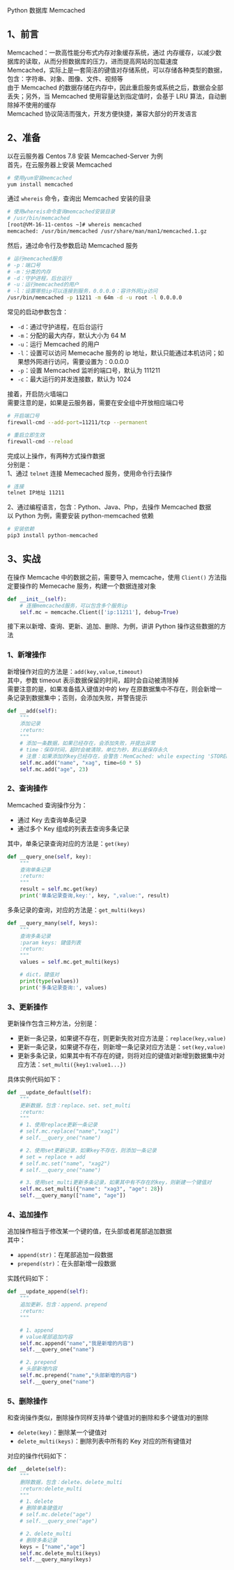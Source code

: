 Python 数据库 Memcached
<a name="WIIMv"></a>
## 1、前言
Memcached：一款高性能分布式内存对象缓存系统，通过 内存缓存，以减少数据库的读取，从而分担数据库的压力，进而提高网站的加载速度<br />Memcached，实际上是一套简洁的键值对存储系统，可以存储各种类型的数据，包含：字符串、对象、图像、文件、视频等<br />由于 Memcached 的数据存储在内存中，因此重启服务或系统之后，数据会全部丢失；另外，当 Memcached 使用容量达到指定值时，会基于 LRU 算法，自动删除掉不使用的缓存<br />Memcached 协议简洁而强大，开发方便快捷，兼容大部分的开发语言
<a name="M1jkB"></a>
## 2、准备
以在云服务器 Centos 7.8 安装 Memcached-Server 为例<br />首先，在云服务器上安装 Memcached
```bash
# 使用yum安装memcached
yum install memcached
```
通过 `whereis` 命令，查询出 Memcached 安装的目录
```bash
# 使用whereis命令查询memcached安装目录
# /usr/bin/memcached
[root@VM-16-11-centos ~]# whereis memcached
memcached: /usr/bin/memcached /usr/share/man/man1/memcached.1.gz
```
然后，通过命令行及参数启动 Memcached 服务
```bash
# 运行memcached服务
# -p：端口号
# -m：分类的内存
# -d：守护进程，后台运行
# -u：运行memcached的用户
# -l：设置哪些ip可以连接到服务，0.0.0.0：容许外网ip访问
/usr/bin/memcached -p 11211 -m 64m -d -u root -l 0.0.0.0
```
常见的启动参数包含：

- `-d`：通过守护进程，在后台运行
- `-m`：分配的最大内存，默认大小为 64 M
- `-u`：运行 Memcached 的用户
- `-l`：设置可以访问 Memecache 服务的 ip 地址，默认只能通过本机访问；如果想外网进行访问，需要设置为：0.0.0.0
- `-p`：设置 Memcached 监听的端口号，默认为 111211
- `-c`：最大运行的并发连接数，默认为 1024

接着，开启防火墙端口<br />需要注意的是，如果是云服务器，需要在安全组中开放相应端口号
```bash
# 开启端口号
firewall-cmd --add-port=11211/tcp --permanent

# 重启立即生效
firewall-cmd --reload
```
完成以上操作，有两种方式操作数据<br />分别是：<br />1、通过 `telnet` 连接 Memecached 服务，使用命令行去操作
```bash
# 连接
telnet IP地址 11211
```
2、通过编程语言，包含：Python、Java、Php，去操作 Memcached 数据<br />以 Python 为例，需要安装 python-memcached 依赖
```bash
# 安装依赖
pip3 install python-memcached
```
<a name="N9u13"></a>
## 3、实战
在操作 Memcache 中的数据之前，需要导入 memcache，使用 `Client()` 方法指定要操作的 Memecache 服务，构建一个数据连接对象
```python
def __init__(self):
    # 连接memcached服务，可以包含多个服务ip
    self.mc = memcache.Client(['ip:11211'], debug=True)
```
接下来以新增、查询、更新、追加、删除、为例，讲讲 Python 操作这些数据的方法
<a name="nr04Q"></a>
### 1、新增操作
新增操作对应的方法是：`add(key,value,timeout)`<br />其中，参数 timeout 表示数据保留的时间，超时会自动被清除掉<br />需要注意的是，如果准备插入键值对中的 key 在原数据集中不存在，则会新增一条记录到数据集中；否则，会添加失败，并警告提示
```python
def __add(self):
    """
    添加记录
    :return:
    """
    # 添加一条数据，如果已经存在，会添加失败，并提出异常
    # time：保存时间，超时会被清除，单位为秒，默认是保存永久
    # 注意：如果添加的key已经存在，会警告：MemCached: while expecting 'STORED', got unexpected response 'NOT_STORED'
    self.mc.add("name", "xag", time=60 * 5)
    self.mc.add("age", 23)
```
<a name="lWMfD"></a>
### 2、查询操作
Memcached 查询操作分为：

- 通过 Key 去查询单条记录
- 通过多个 Key 组成的列表去查询多条记录

其中，单条记录查询对应的方法是：`get(key)`
```python
def __query_one(self, key):
    """
    查询单条记录
    :return:
    """
    result = self.mc.get(key)
    print('单条记录查询,key:', key, ",value:", result)
```
多条记录的查询，对应的方法是：`get_multi(keys)`
```python
def __query_many(self, keys):
    """
    查询多条记录
    :param keys: 键值列表
    :return:
    """
    values = self.mc.get_multi(keys)

    # dict，键值对
    print(type(values))
    print('多条记录查询:', values)
```
<a name="lqkwV"></a>
### 3、更新操作
更新操作包含三种方法，分别是：

- 更新一条记录，如果键不存在，则更新失败对应方法是：`replace(key,value)`
- 更新一条记录，如果键不存在，则新增一条记录对应方法是：`set(key,value)`
- 更新多条记录，如果其中有不存在的键，则将对应的键值对新增到数据集中对应方法：`set_multi({key1:value1...})`

具体实例代码如下：
```python
def __update_default(self):
    """
    更新数据，包含：replace、set、set_multi
    :return:
    """
    # 1、使用replace更新一条记录
    # self.mc.replace("name","xag1")
    # self.__query_one("name")

    # 2、使用set更新记录，如果key不存在，则添加一条记录
    # set = replace + add
    # self.mc.set("name", "xag2")
    # self.__query_one("name")

    # 3、使用set_multi更新多条记录，如果其中有不存在的key，则新建一个键值对
    self.mc.set_multi({"name": "xag3", "age": 28})
    self.__query_many(["name", "age"])
```
<a name="bAAnX"></a>
### 4、追加操作
追加操作相当于修改某一个键的值，在头部或者尾部追加数据<br />其中：

- `append(str)`：在尾部追加一段数据
- `prepend(str)`：在头部新增一段数据

实践代码如下：
```python
def __update_append(self):
    """
    追加更新，包含：append、prepend
    :return:
    """

    # 1、append
    # value尾部追加内容
    self.mc.append("name","我是新增的内容")
    self.__query_one("name")

    # 2、prepend
    # 头部新增内容
    self.mc.prepend("name","头部新增的内容")
    self.__query_one("name")
```
<a name="pVZRy"></a>
### 5、删除操作
和查询操作类似，删除操作同样支持单个键值对的删除和多个键值对的删除

- `delete(key)`：删除某一个键值对
- `delete_multi(keys)`：删除列表中所有的 Key 对应的所有键值对

对应的操作代码如下：
```python
def __delete(self):
    """
    删除数据，包含：delete、delete_multi
    :return:delete_multi
    """
    # 1、delete
    # 删除单条键值对
    # self.mc.delete("age")
    # self.__query_one("age")

    # 2、delete_multi
    # 删除多条记录
    keys = ["name","age"]
    self.mc.delete_multi(keys)
    self.__query_many(keys)
```
